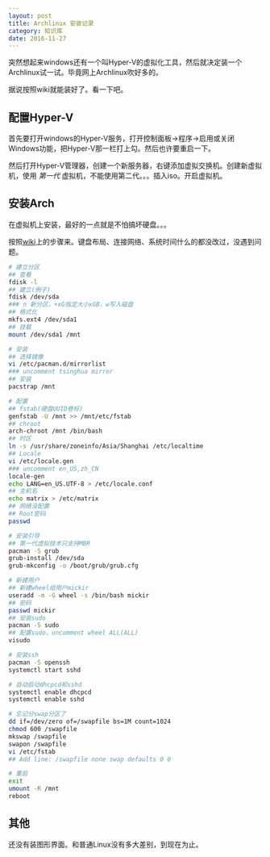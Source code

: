 ```yaml
---
layout: post
title: Archlinux 安装记录
category: 知识库
date: 2016-11-27
---
```


突然想起来windows还有一个叫Hyper-V的虚拟化工具，然后就决定装一个Archlinux试一试。毕竟网上Archlinux吹好多的。

据说按照wiki就能装好了。看一下吧。

## 配置Hyper-V
首先要打开windows的Hyper-V服务，打开控制面板->程序->启用或关闭Windows功能，把Hyper-V那一栏打上勾。然后也许要重启一下。

然后打开Hyper-V管理器，创建一个新服务器，右键添加虚拟交换机。创建新虚拟机，使用 *第一代* 虚拟机，不能使用第二代。。。插入iso。开启虚拟机。

## 安装Arch
在虚拟机上安装，最好的一点就是不怕搞坏硬盘。。。

按照[wiki](https://wiki.archlinux.org/index.php/Installation_guide)上的步骤来。键盘布局、连接网络、系统时间什么的都没改过，没遇到问题。

```sh
# 建立分区
## 查看
fdisk -l
## 建立(例子)
fdisk /dev/sda
### n 新分区，+xG指定大小xGB，w写入磁盘
## 格式化
mkfs.ext4 /dev/sda1
## 挂载
mount /dev/sda1 /mnt

# 安装
## 选择镜像
vi /etc/pacman.d/mirrorlist
### uncomment tsinghua mirror 
## 安装
pacstrap /mnt

# 配置
## fstab(硬盘UUID卷标)
genfstab -U /mnt >> /mnt/etc/fstab
## chroot
arch-chroot /mnt /bin/bash
## 时区
ln -s /usr/share/zoneinfo/Asia/Shanghai /etc/localtime
## Locale
vi /etc/locale.gen
### uncomment en_US,zh_CN
locale-gen
echo LANG=en_US.UTF-8 > /etc/locale.conf
## 主机名
echo matrix > /etc/matrix
## 网络没配置
## Root密码
passwd

# 安装引导
## 第一代虚拟技术只支持MBR
pacman -S grub
grub-install /dev/sda
grub-mkconfig -o /boot/grub/grub.cfg

# 新建用户
## 新建wheel组用户mickir
useradd -m -G wheel -s /bin/bash mickir
## 密码
passwd mickir
## 安装sudo
pacman -S sudo
## 配置sudo，uncomment wheel ALL(ALL)
visudo

# 安装ssh
pacman -S openssh
systemctl start sshd

# 自动启动dhcpcd和sshd
systemctl enable dhcpcd
systemctl enable sshd

# 忘记分swap分区了
dd if=/dev/zero of=/swapfile bs=1M count=1024
chmod 600 /swapfile
mkswap /swapfile
swapon /swapfile
vi /etc/fstab
## Add line: /swapfile none swap defaults 0 0

# 重启
exit
umount -R /mnt
reboot
```

## 其他
还没有装图形界面。和普通Linux没有多大差别，到现在为止。

